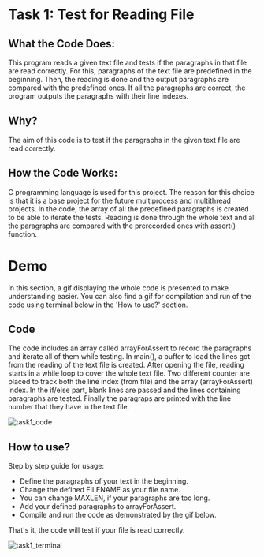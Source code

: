 
# Task 1: Test for Reading File

## What the Code Does:

This program reads a given text file and tests if the paragraphs in that file are read correctly. For this, paragraphs of the text file are predefined in the beginning. Then, the reading is done and the output paragraphs are compared with the predefined ones. If all the paragraphs are correct, the program outputs the paragraphs with their line indexes.

## Why?

The aim of this code is to test if the paragraphs in the given text file are read correctly.

## How the Code Works:

C programming language is used for this project. The reason for this choice is that it is a base project for the future multiprocess and multithread projects. 
In the code, the array of all the predefined paragraphs is created to be able to iterate the tests. Reading is done through the whole text and all the paragraphs are compared with the prerecorded ones with assert() function. 



# Demo

In this section, a gif displaying the whole code is presented to make understanding easier. You can also find a gif for compilation and run of the code using terminal below in the 'How to use?' section.

## Code

The code includes an array called arrayForAssert to record the paragraphs and iterate all of them while testing. In main(), a buffer to load the lines got from the reading of the text file is created. After opening the file, reading starts in a while loop to cover the whole text file. Two different counter are placed to track both the line index (from file) and the array (arrayForAssert) index. In the if/else part, blank lines are passed and the lines containing paragraphs are tested. Finally the paragraps are printed with the line number that they have in the text file.


![task1_code](https://user-images.githubusercontent.com/60276129/152134780-331b5a7f-d5b5-4c46-9b30-451049971c31.gif)



## How to use?

Step by step guide for usage:

- Define the paragraphs of your text in the beginning.
- Change the defined FILENAME as your file name.
- You can change MAXLEN, if your paragraphs are too long.
- Add your defined paragraphs to arrayForAssert.
- Compile and run the code as demonstrated by the gif below.

That's it, the code will test if your file is read correctly.

![task1_terminal](https://user-images.githubusercontent.com/60276129/152134830-38228804-2d40-4192-a32e-cc2f9bb96218.gif)



